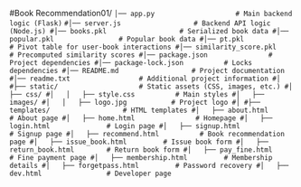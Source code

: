 #Book Recommendation01/
``│── app.py                    # Main backend logic (Flask)``
``#│── server.js                  # Backend API logic (Node.js)
#│── books.pkl                  # Serialized book data
#│── popular.pkl                # Popular book data
#│── pt.pkl                     # Pivot table for user-book interactions
#│── similarity_score.pkl        # Precomputed similarity scores
#│── package.json               # Project dependencies
#│── package-lock.json          # Locks dependencies
#│── README.md                  # Project documentation
#│── readme.txt                 # Additional project information
#│
#├── static/                    # Static assets (CSS, images, etc.)
#│   ├── css/
#│   │   ├── style.css          # Main styles
#│   ├── images/
#│   │   ├── logo.jpg           # Project logo
#│
#├── templates/                  # HTML templates
#│   ├── about.html              # About page
#│   ├── home.html               # Homepage
#│   ├── login.html              # Login page
#│   ├── signup.html             # Signup page
#│   ├── recommend.html          # Book recommendation page
#│   ├── issue_book.html         # Issue book form
#│   ├── return_book.html        # Return book form
#│   ├── pay_fine.html           # Fine payment page
#│   ├── membership.html         # Membership details
#│   ├── forgetpass.html         # Password recovery
#│   ├── dev.html                # Developer page``

